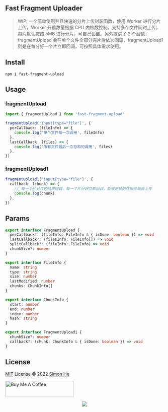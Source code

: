 ## Fast Fragment Uploader

> WIP: 一个简单使用并且快速的分片上传封装函数，使用 Worker 进行分片上传，Worker 开启数量根据 CPU 内核数控制，支持多个文件同时上传，每片默认按照 5MB 进行分片，可自己设置。另外提供了 2 个函数，fragmentUpload 会在单个文件全部分完片后依次回调，fragmentUpload1 则是在每分好一个片立即回调，可按照具体需求使用。

## Install

```
npm i fast-fragment-upload
```

## Usage

### fragmentUpload

```typescript
import { fragmentUpload } from 'fast-fragment-upload'

fragmentUpload('input[type="file"]', {
  perCallback: (fileInfo) => {
    console.log('单个文件每一次调用', fileInfo)
  },
  lastCallback: (files) => {
    console.log('所有文件最后一次总和的调用', files)
  },
})
```

### fragmentUpload1

```typescript
fragmentUpload1('input[type="file"]', {
  callback: (chunk) => {
    // 每一个片分片的结果回调，每一个片分好立即回调，能够更快的往服务端去上传
    console.log(chunk)
  },
})
```

## Params

```typescript
export interface FragmentUpload {
  perCallback?: (fileInfo: FileInfo & { isDone: boolean }) => void
  lastCallback?: (filesInfo: FileInfo[]) => void
  splitCallback?: (fileInfo: FileInfo) => void
  chunkSize?: number
}

export interface FileInfo {
  name: string
  type: string
  size: number
  lastModified: number
  chunks: ChunkInfo[]
}

export interface ChunkInfo {
  start: number
  end: number
  index: number
  hash: string
}

export interface FragmentUpload1 {
  chunkSize?: number
  callback?: (chunk: ChunkInfo & { isDone: boolean }) => void
}
```

## License

[MIT](./LICENSE) License © 2022 [Simon He](https://github.com/Simon-He95)

<a href="https://github.com/Simon-He95/sponsor" target="_blank"><img src="https://cdn.buymeacoffee.com/buttons/default-orange.png" alt="Buy Me A Coffee" style="height: 51px !important;width: 217px !important;" ></a>

<p align="center">
  <a href="https://cdn.jsdelivr.net/gh/Simon-He95/sponsor/sponsors.svg">
    <img src="https://cdn.jsdelivr.net/gh/Simon-He95/sponsor/sponsors.svg"/>
  </a>
</p>
